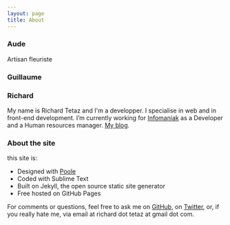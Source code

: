 ```yaml
---
layout: page
title: About
---
```


### Aude

Artisan fleuriste

### Guillaume


### Richard

My name is Richard Tetaz and I'm a developper. I specialise in web and in front-end development. I’m currently working for [Infomaniak](infomaniak.com) as a Developer and a Human resources manager. [My blog](http://codecuisine.io).

### About the site

this site is:

- Designed with [Poole](http://getpoole.com)
- Coded with Sublime Text
- Built on Jekyll, the open source static site generator
- Free hosted on GitHub Pages

For comments or questions, feel free to ask me on [GitHub](https://github.com/richardtetaz/richardtetaz.github.io), on [Twitter](https://twitter.com/richard_tetaz), or, if you really hate me, via email at richard dot tetaz at gmail dot com.